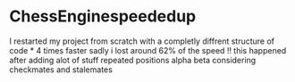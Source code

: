 # ChessEnginespeededup
I restarted my project from scratch with a completly diffrent structure of code * 4 times faster
sadly i lost around 62% of the speed !!
this happened after adding alot of stuff
repeated positions
alpha beta
considering checkmates and stalemates
